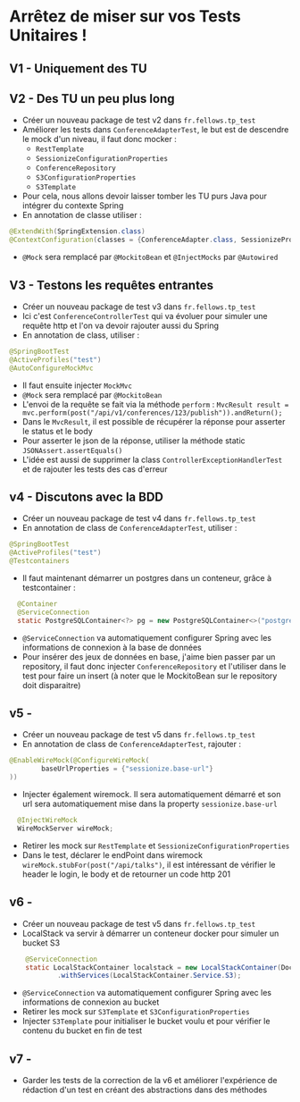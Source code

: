 # Arrêtez de miser sur vos Tests Unitaires !

## V1 - Uniquement des TU

## V2 - Des TU un peu plus long
* Créer un nouveau package de test v2 dans `fr.fellows.tp_test`
* Améliorer les tests dans `ConferenceAdapterTest`, le but est de descendre le mock d'un niveau, il faut donc mocker :
  * `RestTemplate`
  * `SessionizeConfigurationProperties`
  * `ConferenceRepository`
  * `S3ConfigurationProperties`
  * `S3Template`
* Pour cela, nous allons devoir laisser tomber les TU purs Java pour intégrer du contexte Spring
* En annotation de classe utiliser :
```java
@ExtendWith(SpringExtension.class)
@ContextConfiguration(classes = {ConferenceAdapter.class, SessionizeProvider.class, ConferenceInfraMapperImpl.class, S3Provider.class})
```
* `@Mock` sera remplacé par `@MockitoBean` et `@InjectMocks` par `@Autowired`

## V3 - Testons les requêtes entrantes
* Créer un nouveau package de test v3 dans `fr.fellows.tp_test`
* Ici c'est `ConferenceControllerTest` qui va évoluer pour simuler une requête http et l'on va devoir rajouter aussi du Spring
* En annotation de class, utiliser :
```java
@SpringBootTest 
@ActiveProfiles("test")
@AutoConfigureMockMvc
```
* Il faut ensuite injecter `MockMvc`
* `@Mock` sera remplacé par `@MockitoBean`
* L'envoi de la requête se fait via la méthode `perform` : `MvcResult result = mvc.perform(post("/api/v1/conferences/123/publish")).andReturn();`
* Dans le `MvcResult`, il est possible de récupérer la réponse pour asserter le status et le body 
* Pour asserter le json de la réponse, utiliser la méthode static `JSONAssert.assertEquals()`
* L'idée est aussi de supprimer la class `ControllerExceptionHandlerTest` et de rajouter les tests des cas d'erreur

## v4 - Discutons avec la BDD
* Créer un nouveau package de test v4 dans `fr.fellows.tp_test`
* En annotation de class de `ConferenceAdapterTest`, utiliser :
```java
@SpringBootTest
@ActiveProfiles("test")
@Testcontainers
```
* Il faut maintenant démarrer un postgres dans un conteneur, grâce à testcontainer :
```java
  @Container
  @ServiceConnection
  static PostgreSQLContainer<?> pg = new PostgreSQLContainer<>("postgres:latest");
```
* `@ServiceConnection` va automatiquement configurer Spring avec les informations de connexion à la base de données
* Pour insérer des jeux de données en base, j'aime bien passer par un repository, il faut donc injecter `ConferenceRepository` et l'utiliser dans le test pour faire un insert (à noter que le MockitoBean sur le repository doit disparaitre)

## v5 - 
* Créer un nouveau package de test v5 dans `fr.fellows.tp_test`
* En annotation de class de `ConferenceAdapterTest`, rajouter :
```java
@EnableWireMock(@ConfigureWireMock(
        baseUrlProperties = {"sessionize.base-url"}
))
```
* Injecter également wiremock. Il sera automatiquement démarré et son url sera automatiquement mise dans la property `sessionize.base-url`
```java
  @InjectWireMock
  WireMockServer wireMock;
```
* Retirer les mock sur `RestTemplate` et `SessionizeConfigurationProperties`
* Dans le test, déclarer le endPoint dans wiremock `wireMock.stubFor(post("/api/talks")`, il est intéressant de vérifier le header le login, le body et de retourner un code http 201

## v6 -
* Créer un nouveau package de test v5 dans `fr.fellows.tp_test`
* LocalStack va servir à démarrer un conteneur docker pour simuler un bucket S3
```java
    @ServiceConnection
    static LocalStackContainer localstack = new LocalStackContainer(DockerImageName.parse("localstack/localstack:3.4"))
            .withServices(LocalStackContainer.Service.S3);
```
* `@ServiceConnection` va automatiquement configurer Spring avec les informations de connexion au bucket
* Retirer les mock sur `S3Template` et `S3ConfigurationProperties`
* Injecter `S3Template` pour initialiser le bucket voulu et pour vérifier le contenu du bucket en fin de test 

## v7 - 
* Garder les tests de la correction de la v6 et améliorer l'expérience de rédaction d'un test en créant des abstractions dans des méthodes